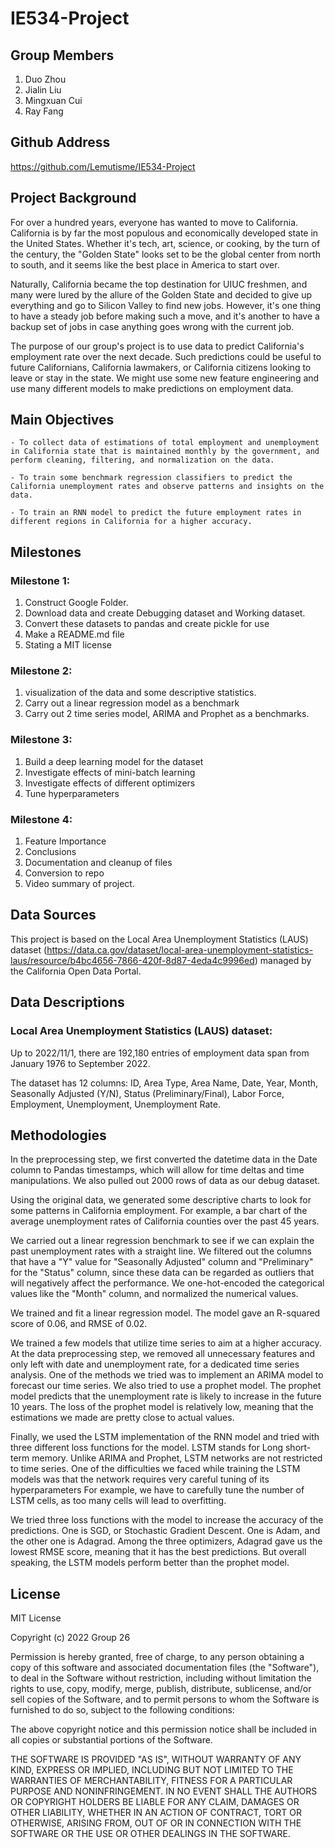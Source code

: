# IE534-Project

## Group Members

1. Duo Zhou	
2. Jialin Liu	
3. Mingxuan Cui
4. Ray Fang	

## Github Address

https://github.com/Lemutisme/IE534-Project

## Project Background

For over a hundred years, everyone has wanted to move to California. California is by far the most populous and economically developed state in the United States. Whether it's tech, art, science, or cooking, by the turn of the century, the "Golden State" looks set to be the global center from north to south, and it seems like the best place in America to start over.

Naturally, California became the top destination for UIUC freshmen, and many were lured by the allure of the Golden State and decided to give up everything and go to Silicon Valley to find new jobs. However, it's one thing to have a steady job before making such a move, and it's another to have a backup set of jobs in case anything goes wrong with the current job.

The purpose of our group's project is to use data to predict California's employment rate over the next decade. Such predictions could be useful to future Californians, California lawmakers, or California citizens looking to leave or stay in the state. We might use some new feature engineering and use many different models to make predictions on employment data.

## Main Objectives

    - To collect data of estimations of total employment and unemployment in California state that is maintained monthly by the government, and perform cleaning, filtering, and normalization on the data.
    
    - To train some benchmark regression classifiers to predict the California unemployment rates and observe patterns and insights on the data.
    
    - To train an RNN model to predict the future employment rates in different regions in California for a higher accuracy.

## Milestones

### Milestone 1:
1. Construct Google Folder.
2. Download data and create Debugging dataset and Working dataset.
3. Convert these datasets to pandas and create pickle for use
4. Make a README.md file
5. Stating a MIT license

### Milestone 2:

1. visualization of the data and some descriptive statistics. 
2. Carry out a linear regression model as a benchmark
3. Carry out 2 time series model, ARIMA and Prophet as a benchmarks.

### Milestone 3: 
1. Build a deep learning model for the dataset
2. Investigate effects of mini-batch learning
3. Investigate effects of different optimizers
4. Tune hyperparameters

### Milestone 4: 

1. Feature Importance
2. Conclusions
3. Documentation and cleanup of files
4. Conversion to repo
5. Video summary of project.

## Data Sources

This project is based on the Local Area Unemployment Statistics (LAUS) dataset (https://data.ca.gov/dataset/local-area-unemployment-statistics-laus/resource/b4bc4656-7866-420f-8d87-4eda4c9996ed) managed by the California Open Data Portal. 

## Data Descriptions

### Local Area Unemployment Statistics (LAUS) dataset:

Up to 2022/11/1, there are 192,180 entries of employment data span from January 1976 to September 2022. 

The dataset has 12 columns: ID, Area Type, Area Name, Date, Year, Month, Seasonally Adjusted (Y/N), Status (Preliminary/Final), Labor Force, Employment, Unemployment, Unemployment Rate.

## Methodologies

In the preprocessing step, we first converted the datetime data in the Date column to Pandas timestamps, which will allow for time deltas and time manipulations. We also pulled out 2000 rows of data as our debug dataset.

Using the original data, we generated some descriptive charts to look for some patterns in California employment. For example, a bar chart of the average unemployment rates of California counties over the past 45 years.

We carried out a linear regression benchmark to see if we can explain the past unemployment rates with a straight line. We filtered out the columns that have a "Y" value for "Seasonally Adjusted" column and "Preliminary" for the "Status" column, since these data can be regarded as outliers that will negatively affect the performance. We one-hot-encoded the categorical values like the "Month" column, and normalized the numerical values. 

We trained and fit a linear regression model. The model gave an R-squared score of 0.06, and RMSE of 0.02.

We trained a few models that utilize time series to aim at a higher accuracy. At the data preprocessing step, we removed all unnecessary features and only left with date and unemployment rate, for a dedicated time series analysis. One of the methods we tried was to implement an ARIMA model to forecast our time series. We also tried to use a prophet model. The prophet model predicts that the unemployment rate is likely to increase in the future 10 years. The loss of the prophet model is relatively low, meaning that the estimations we made are pretty close to actual values.

Finally, we used the LSTM implementation of the RNN model and tried with three different loss functions for the model. LSTM stands for Long short-term memory. Unlike ARIMA and Prophet, LSTM networks are not restricted to time series. One of the difficulties we faced while training the LSTM models was that the network requires very careful tuning of its hyperparameters For example, we have to carefully tune the number of LSTM cells, as too many cells will lead to overfitting.

We tried three loss functions with the model to increase the accuracy of the predictions. One is SGD, or Stochastic Gradient Descent. One is Adam, and the other one is Adagrad. Among the three optimizers, Adagrad gave us the lowest RMSE score, meaning that it has the best predictions. But overall speaking, the LSTM models perform better than the prophet model.


## License

MIT License

Copyright (c) 2022 Group 26

Permission is hereby granted, free of charge, to any person obtaining a copy
of this software and associated documentation files (the "Software"), to deal
in the Software without restriction, including without limitation the rights
to use, copy, modify, merge, publish, distribute, sublicense, and/or sell
copies of the Software, and to permit persons to whom the Software is
furnished to do so, subject to the following conditions:

The above copyright notice and this permission notice shall be included in all
copies or substantial portions of the Software.

THE SOFTWARE IS PROVIDED "AS IS", WITHOUT WARRANTY OF ANY KIND, EXPRESS OR
IMPLIED, INCLUDING BUT NOT LIMITED TO THE WARRANTIES OF MERCHANTABILITY,
FITNESS FOR A PARTICULAR PURPOSE AND NONINFRINGEMENT. IN NO EVENT SHALL THE
AUTHORS OR COPYRIGHT HOLDERS BE LIABLE FOR ANY CLAIM, DAMAGES OR OTHER
LIABILITY, WHETHER IN AN ACTION OF CONTRACT, TORT OR OTHERWISE, ARISING FROM,
OUT OF OR IN CONNECTION WITH THE SOFTWARE OR THE USE OR OTHER DEALINGS IN THE
SOFTWARE.
